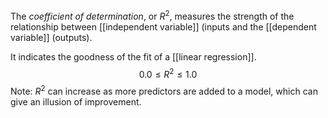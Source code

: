The *coefficient of determination*, or $R^2$, measures the strength of the relationship between [[independent variable]] (inputs and the [[dependent variable]] (outputs).

It indicates the goodness of the fit of a [[linear regression]].
$$
0.0 \le R^2 \le 1.0
$$
Note: $R^2$ can increase as more predictors are added to a model, which can give an illusion of improvement. 